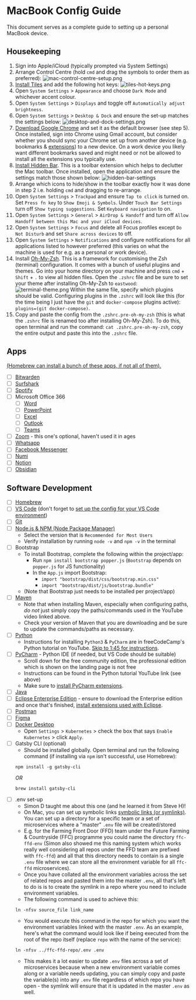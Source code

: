 # MacBook Config Guide

This document serves as a complete guide to setting up a personal MacBook device.
## Housekeeping

1. Sign into Apple/iCloud (typically prompted via System Settings)
2. Arrange Control Centre (hold `cmd` and drag the symbols to order them as preferred):
   ![mac-control-centre-setup.png](https://github.com/rtasalem/macbook-config/blob/main/personal-setup/mac-control-centre-setup.png)
3. [Install Tiles](https://freemacsoft.net/tiles/) and add the following hot keys:
   ![tiles-hot-keys.png](https://github.com/rtasalem/macbook-config/blob/main/personal-setup/tiles-hot-keys.png)
4. Open `System Settings` > `Appearance` and choose `Dark Mode` and whichever accent colour.
5. Open `System Settings` > `Displays` and toggle off `Automatically adjust brightness`.
6. Open `System Settings` > `Desktop & Dock` and ensure the set-up matches the settings below:
   ![desktop-and-dock-settings.png](https://github.com/rtasalem/macbook-config/blob/main/personal-setup/desktop-and-dock-settings.png)
7. [Download Google Chrome](https://www.google.com/intl/en_uk/chrome/?_gl=1*1ec694r*_up*MQ..*_ga*MTU5MTkxNjYwMy4xNzA1MDk1MzAy*_ga_B7W0ZKZYDK*MTcwNTA5NTMwMS4xLjAuMTcwNTA5NTMwMS4wLjAuMA..) and set it as the default browser (see step 5). Once installed, sign into Chrome using Gmail account, but consider whether you should sync your Chrome set up from another device (e.g. bookmarks & [extensions](https://github.com/rtasalem/macbook-config/blob/main/google-chrome-extensions.md)) to a new device. On a work device you likely want different bookmarks saved and might need or not be allowed to install all the extensions you typically use.
8. [Install Hidden Bar](https://apps.apple.com/gb/app/hidden-bar/id1452453066?mt=12). This is a toolbar extension which helps to declutter the Mac toolbar. Once installed, open the application and ensure the settings match those shown below:
   ![hidden-bar-settings](https://github.com/rtasalem/macbook-config/blob/main/personal-setup/hidden-bar-settings.png)
9. Arrange which icons to hide/show in the toolbar exactly how it was done in step 2 i.e. holding `cmd` and dragging to re-arrange.
10. Open `System Settings` > `Trackpad` and ensure `Tap to click` is turned on. Set `Press fn key` to `Show Emoji & Symbols`. Under `Touch Bar Settings` turn off `Show typing suggestions`. Set `Keyboard navigation` to on.
11. Open `System Settings` > `General` > `AirDrop & Handoff` and turn off `Allow Handoff between this Mac and your iCloud devices`.
12. Open `System Settings` > `Focus` and delete all Focus profiles except `Do Not Disturb` and set `Share across devices` to off.
13. Open `System Settings` > `Notifications` and configure notifications for all applications listed to however preferred (this varies on what the machine is used for e.g. as a personal or work device).
14. Install [Oh-My-Zsh](https://ohmyz.sh/). This is a framework for customising the Zsh (terminal) configuration. It comes with a bunch of useful plugins and themes. Go into your home directory on your machine and press `cmd` + `Shift` + `.` to view all hidden files. Open the `.zshrc` file and be sure to set your theme after installing Oh-My-Zsh to `eastwood`:
    ![terminal-theme.png](https://github.com/rtasalem/macbook-config/blob/main/personal-setup/terminal-theme.png)
    Within the same file, specify which plugins should be valid. Configuring plugins in the `.zshrc` will look like this (for the time being I just have the `git` and `docker-compose` plugins active): `plugins=(git docker-compose)`.
15. Copy and paste the config from the `.zshrc.pre-oh-my-zsh` (this is what the `.zshrc` file is renamed too after installing Oh-My-Zsh). To do this, open terminal and run the command: `cat .zshrc.pre-oh-my-zsh`, copy the entire output and paste this into the `.zshrc` file.

## Apps

[(Homebrew can install a bunch of these apps, if not all of them).](https://github.com/rtasalem/macbook-config/blob/main/personal-setup/brew-install-commands.md)

- [ ] [Bitwarden](https://apps.apple.com/gb/app/bitwarden/id1352778147?mt=12)
- [ ] [Surfshark](https://surfshark.com/download)
- [ ] [Spotify](https://www.spotify.com/de-en/download/mac/)
- [ ] Microsoft Office 366
	- [ ] [Word](https://apps.apple.com/gb/app/microsoft-word/id462054704?mt=12)
	- [ ] [PowerPoint](https://apps.apple.com/gb/app/microsoft-powerpoint/id462062816?mt=12)
	- [ ] [Excel](https://apps.apple.com/gb/app/microsoft-excel/id462058435?mt=12)
	- [ ] [Outlook](https://apps.apple.com/gb/app/microsoft-outlook/id985367838?mt=12)
	- [ ] [Teams](https://www.microsoft.com/en-gb/microsoft-teams/download-app)
- [ ] [Zoom](https://zoom.us/download) - this one's optional, haven't used it in ages
- [ ] [Whatsapp](https://www.whatsapp.com/download)
- [ ] [Facebook Messenger](https://www.messenger.com/desktop?locale=en_GB)
- [ ] [Numi](https://numi.app/)
- [ ] [Notion](https://www.notion.so/desktop)
- [ ] [Obsidian](https://obsidian.md/download)

## Software Development

- [ ] [Homebrew](https://brew.sh/)
- [ ] [VS Code](https://code.visualstudio.com/Download) (don't forget to [set up the config for your VS Code environment](https://github.com/rtasalem/macbook-config/blob/main/personal-setup/vs-code-config.md))
- [ ] [Git](https://github.com/git-guides/install-git)
- [ ] [Node.js & NPM (Node Package Manager)](https://nodejs.org/en)
  - Select the version that is `Recommended for Most Users`
  - Verify installation by running `node -v` and `npm -v` in the terminal
- [ ] Bootstrap
  - To install Bootstrap, complete the following within the project/app:
    - Run `npm install bootstrap popper.js` (`Bootstrap` depends on `popper.js` for JS functionality)
    - In the `App.js` import Bootstrap:
      - `import "bootstrap/dist/css/bootstrap.min.css"`
      - `import "bootstrap/dist/js/bootstrap.bundle"`
  - (Note that Bootstrap just needs to be installed per project/app)
- [ ] [Maven](https://www.youtube.com/watch?v=REPevl2IrQc)
  - Note that when installing Maven, especially when configuring paths, _do not_ just simply copy the paths/commands used in the YouTube video linked above.
  - Check your version of Maven that you are downloading and be sure to update the commands/paths as necessary.
- [ ] [Python](https://www.python.org/downloads/)
  - Instructions for installing `Python3` & `PyCharm` are in freeCodeCamp's Python tutorial on YouTube. [Skip to 1:45 for instructions](https://www.youtube.com/watch?v=rfscVS0vtbw&t=105s).
- [ ] [PyCharm](https://www.jetbrains.com/pycharm/download/?section=mac) - Python IDE (if needed, but VS Code should be suitable)
  - Scroll down for the free community edition, the professional edition which is shown on the landing page is not free
  - Instructions can be found in the Python tutorial YouTube link (see above)
  - Make sure to [install PyCharm extensions](https://github.com/rtasalem/macbook-config/blob/main/personal-setup/pycharm-extensions.md).
- [ ] [Java](https://www.java.com/en/download/help/download_options.html)
- [ ] [Eclipse Enterprise Edition](https://www.guru99.com/install-eclipse-java.html) - ensure to download the Enterprise edition and once that's finished, [install extensions used with Eclipse](https://github.com/rtasalem/macbook-config/blob/main/personal-setup/eclipse-extensions.md).
- [ ] [Postman](https://www.postman.com/downloads/)
- [ ] [Figma](https://www.figma.com/downloads/)
- [ ] [Docker Desktop](https://docs.docker.com/desktop/install/mac-install/)
  - Open `Settings` > `Kubernetes` > check the box that says `Enable Kubernetes` > click `Apply`.
- [ ] Gatsby CLI (optional)
  - Should be installed globally. Open terminal and run the following command (if installing via `npm` isn't successful, use Homebrew):
  ```
  npm install -g gatsby-cli
  ```
  _OR_
  ```
  brew install gatsby-cli
  ```
- [ ] .env set-up
  - Simon D taught me about this one (and he learned it from Steve H)!
  - On Mac, you can set up symbolic links [symbolic links (or symlinks)](https://www.howtogeek.com/297721/how-to-create-and-use-symbolic-links-aka-symlinks-on-a-mac/). You can set up a directory for a specific team or a set of microservices where a "master" `.env` file will be created/stored
  - E.g. for the Farming Front Door (FFD) team under the Future Farming & Countryside (FFC) programme you could name the directory `ffc-ffd-env` (Simon also showed me this naming system which works really well considering all repos under the FFD team are prefixed with `ffc-ffd`) and all that this directory needs to contain is a single `.env` file where we can store all the environment variable for all `ffc-ffd` microservices).
  - Once you have collated all the environment variables across the set of related repos and pasted them into the master `.env`, all that's left to do is is to create the symlink in a repo where you need to include environment variables.
  - The following command is used to achieve this:
  ```
  ln -nfsv source_file link_name
  ```
  - You would execute this command in the repo for which you want the environment variables linked with the master `.env`. As an example, here's what the command would look like if being executed from the root of the repo itself (replace `repo` with the name of the service):
  ```
  ln -nfsv ../ffc-ffd-repo/.env .env
  ```
  - This makes it a lot easier to update `.env` files across a set of microservices because when a new environment variable comes along or a variable needs updating, you can simply copy and paste the variable(s) into any `.env` file regardless of which repo you have open - the symlink will ensure that it is updated in the master `.env` as well.
